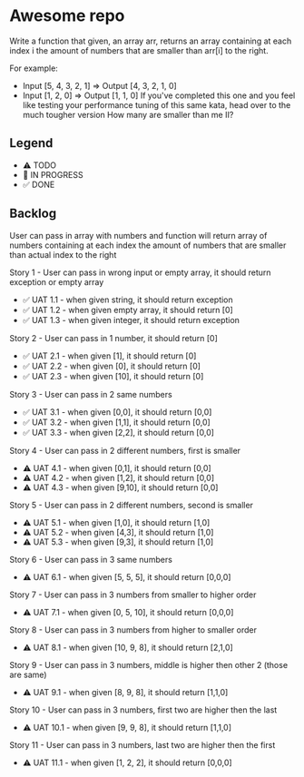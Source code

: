 # Awesome repo

Write a function that given, an array arr, returns an array containing at each index i the amount of numbers that are smaller than arr[i] to the right.

For example:

* Input [5, 4, 3, 2, 1] => Output [4, 3, 2, 1, 0]
* Input [1, 2, 0] => Output [1, 1, 0]
If you've completed this one and you feel like testing your performance tuning of this same kata, head over to the much tougher version How many are smaller than me II?


## Legend
- ⚠ TODO
- 🚧 IN PROGRESS
- ✅ DONE

## Backlog

User can pass in array with numbers and function will return array of numbers containing at each index the amount of numbers that are smaller than actual index to the right

Story 1 - User can pass in wrong input or empty array, it should return exception or empty array
 - ✅ UAT 1.1 - when given string, it should return exception
 - ✅ UAT 1.2 - when given empty array, it should return [0]
 - ✅ UAT 1.3 - when given integer, it should return exception

Story 2 - User can pass in 1 number, it should return [0]
 - ✅ UAT 2.1 - when given [1], it should return [0]
 - ✅ UAT 2.2 - when given [0], it should return [0]
 - ✅ UAT 2.3 - when given [10], it should return [0]

Story 3 - User can pass in 2 same numbers
 - ✅ UAT 3.1 - when given [0,0], it should return [0,0]
 - ✅ UAT 3.2 - when given [1,1], it should return [0,0]
 - ✅ UAT 3.3 - when given [2,2], it should return [0,0]

Story 4 - User can pass in 2 different numbers, first is smaller
 - ⚠ UAT 4.1 - when given [0,1], it should return [0,0]
 - ⚠ UAT 4.2 - when given [1,2], it should return [0,0]
 - ⚠ UAT 4.3 - when given [9,10], it should return [0,0]

Story 5 - User can pass in 2 different numbers, second is smaller
 - ⚠ UAT 5.1 - when given [1,0], it should return [1,0]
 - ⚠ UAT 5.2 - when given [4,3], it should return [1,0]
 - ⚠ UAT 5.3 - when given [9,3], it should return [1,0]

Story 6 - User can pass in 3 same numbers 
 - ⚠ UAT 6.1 - when given [5, 5, 5], it should return [0,0,0]

Story 7 - User can pass in 3 numbers from smaller to higher order  
 - ⚠ UAT 7.1 - when given [0, 5, 10], it should return [0,0,0]

Story 8 - User can pass in 3 numbers from higher to smaller order  
 - ⚠ UAT 8.1 - when given [10, 9, 8], it should return [2,1,0]

Story 9 - User can pass in 3 numbers, middle is higher then other 2 (those are same)
 - ⚠ UAT 9.1 - when given [8, 9, 8], it should return [1,1,0]

Story 10 - User can pass in 3 numbers, first two are higher then the last
 - ⚠ UAT 10.1 - when given [9, 9, 8], it should return [1,1,0]

Story 11 - User can pass in 3 numbers, last two are higher then the first
 - ⚠ UAT 11.1 - when given [1, 2, 2], it should return [0,0,0]
